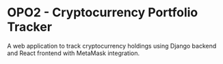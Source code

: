 # OPO2 - Cryptocurrency Portfolio Tracker
A web application to track cryptocurrency holdings using Django backend and React frontend with MetaMask integration.

